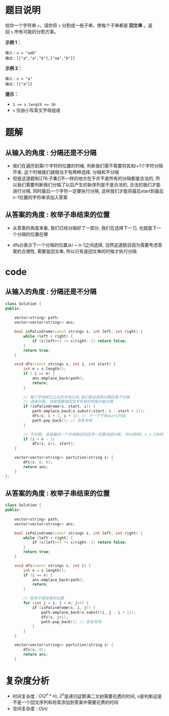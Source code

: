 # 题目说明

给你一个字符串 `s`，请你将 `s` 分割成一些子串，使每个子串都是 **回文串** 。返回 `s` 所有可能的分割方案。

**示例 1：**

```
输入：s = "aab"
输出：[["a","a","b"],["aa","b"]]
```

**示例 2：**

```
输入：s = "a"
输出：[["a"]]
```

**提示：**

- `1 <= s.length <= 16`
- `s` 仅由小写英文字母组成

# 题解

## 从输入的角度 : 分隔还是不分隔

- 我们在遍历到第i个字符的位置的时候, 判断我们需不需要将其和i+1个字符分隔开来, 这个时候我们就相当于有两种选择, 分隔和不分隔
- 但是这道题和[[78.子集]]不一样的地方在于并不是所有的分隔都是合法的, 所以我们需要判断我们分隔了以后产生的新序列是不是合法的, 合法的我们才能进行分隔, 同时最后一个字符一定要执行分隔, 这样我们才能将最后start到最后n-1位置的字符串添加入答案

## 从答案的角度 : 枚举子串结束的位置

- 从答案的角度来看, 我们已经分隔好了一部分, 我们在选择下一刀, 也就是下一个分隔的位置在哪

- dfs(i)表示下一个分隔的位置从i ~ n-1之间选择, 当然这道题目因为需要考虑答案的合理性, 需要是回文串, 所以只有是回文串的时候才执行分隔

# code

## 从输入的角度 : 分隔还是不分隔

```cpp
class Solution {
public:
    
    vector<string> path;
    vector<vector<string>> ans;

    bool isPalindrome(const string& s, int left, int right) {
        while (left < right) {
            if (s[left++] != s[right--]) return false;
        }
        return true;
    }

    void dfs(const string& s, int i, int start) {
        int n = s.length();
        if ( i == n) {
            ans.emplace_back(path);
            return;
        }
        
        // 每个字母和它之后的字母之间,我们都会选择分隔还是不分隔
        // 选择分隔, 但是需要是回文字符串的时候才能分隔
        if (isPalindrome(s, start, i)) {
            path.emplace_back(s.substr(start, i - start + 1));
            dfs(s, i + 1, i + 1); // 下一个子串从i+1开始
            path.pop_back(); // 恢复现场
        }

        // 不分隔, 但是最后一个字母最后的逗号一定要选择分隔, 所以排除i = n-1的时候
        if (i < n - 1)
            dfs(s, i+1, start);
    }

    vector<vector<string>> partition(string s) {
        dfs(s, 0, 0);
        return ans;
    }
};
```

## 从答案的角度 : 枚举子串结束的位置

```cpp
class Solution {
public:
    
    vector<string> path;
    vector<vector<string>> ans;

    bool isPalindrome(const string& s, int left, int right) {
        while (left < right) {
            if (s[left++] != s[right--]) return false;
        }
        return true;
    }

    void dfs(const string& s, int i) {
        int n = s.length();
        if (i == n) {
            ans.emplace_back(path);
            return;
        }

        // 枚举子串结束的位置
        for (int j = i; j < n; j++) {
            if (isPalindrome(s, i, j)) {
                path.emplace_back(s.substr(i, j - i + 1));
                dfs(s, j+1);
                path.pop_back(); // 恢复现场
            }
        }
    }

    vector<vector<string>> partition(string s) {
        dfs(s, 0);
        return ans;
    }
```

# 复杂度分析

- 时间复杂度 : $O(2^n*n)$, $2^n$是递归这颗满二叉树需要花费的时间, n是判断这是不是一个回文序列和将其添加到答案中需要花费的时间
- 空间复杂度 : $O(n)$